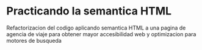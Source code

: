 <h1>Practicando la semantica HTML</h1>

Refactorizacion del codigo aplicando semantica HTML a una pagina de agencia de viaje 
para obtener mayor accesibilidad web y optimizacion para motores de busqueda
